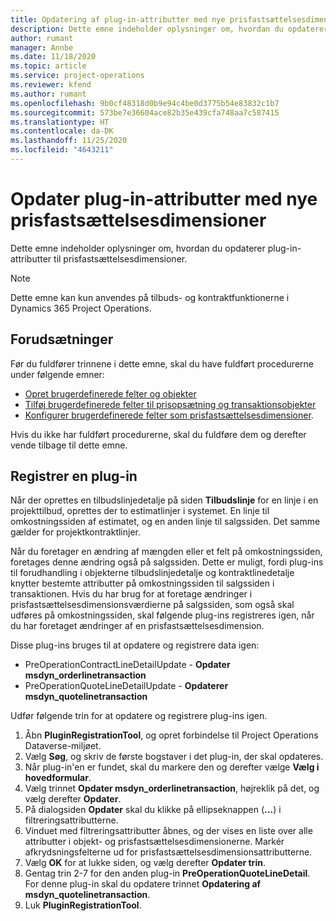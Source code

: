 ```yaml
---
title: Opdatering af plug-in-attributter med nye prisfastsættelsesdimensioner
description: Dette emne indeholder oplysninger om, hvordan du opdaterer plug-in-attributter til prisfastsættelsesdimensioner.
author: rumant
manager: Annbe
ms.date: 11/18/2020
ms.topic: article
ms.service: project-operations
ms.reviewer: kfend
ms.author: rumant
ms.openlocfilehash: 9b0cf48318d0b9e94c4be0d3775b54e83832c1b7
ms.sourcegitcommit: 573be7e36604ace82b35e439cfa748aa7c587415
ms.translationtype: HT
ms.contentlocale: da-DK
ms.lasthandoff: 11/25/2020
ms.locfileid: "4643211"
---
```

# <a name="update-plug-in-attributes-with-new-pricing-dimensions"></a>Opdater plug-in-attributter med nye prisfastsættelsesdimensioner

Dette emne indeholder oplysninger om, hvordan du opdaterer plug-in-attributter til prisfastsættelsesdimensioner.

> [!NOTE]
> Dette emne kan kun anvendes på tilbuds- og kontraktfunktionerne i Dynamics 365 Project Operations.

## <a name="prerequisites"></a>Forudsætninger
Før du fuldfører trinnene i dette emne, skal du have fuldført procedurerne under følgende emner:

  - [Opret brugerdefinerede felter og objekter](create-custom-fields-entities-pricing-dimensions.md) 
  - [Tilføj brugerdefinerede felter til prisopsætning og transaktionsobjekter](add-custom-fields-price-setup-transactional-entities.md)
  - [Konfigurer brugerdefinerede felter som prisfastsættelsesdimensioner](set-up-custom-fields-pricing-dimensions.md). 
  
Hvis du ikke har fuldført procedurerne, skal du fuldføre dem og derefter vende tilbage til dette emne.

## <a name="register-a-plug-in"></a>Registrer en plug-in
Når der oprettes en tilbudslinjedetalje på siden **Tilbudslinje** for en linje i en projekttilbud, oprettes der to estimatlinjer i systemet. En linje til omkostningssiden af estimatet, og en anden linje til salgssiden. Det samme gælder for projektkontraktlinjer.

Når du foretager en ændring af mængden eller et felt på omkostningssiden, foretages denne ændring også på salgssiden. Dette er muligt, fordi plug-ins til forudhandling i objekterne tilbudslinjedetalje og kontraktlinedetalje knytter bestemte attributter på omkostningssiden til salgssiden i transaktionen. Hvis du har brug for at foretage ændringer i prisfastsættelsesdimensionsværdierne på salgssiden, som også skal udføres på omkostningssiden, skal følgende plug-ins registreres igen, når du har foretaget ændringer af en prisfastsættelsesdimension.

Disse plug-ins bruges til at opdatere og registrere data igen:

- PreOperationContractLineDetailUpdate - **Opdater msdyn_orderlinetransaction**
- PreOperationQuoteLineDetailUpdate - **Opdaterer msdyn_quotelinetransaction**

Udfør følgende trin for at opdatere og registrere plug-ins igen.

1. Åbn **PluginRegistrationTool**, og opret forbindelse til Project Operations Dataverse-miljøet.
2. Vælg **Søg**, og skriv de første bogstaver i det plug-in, der skal opdateres.
3. Når plug-in'en er fundet, skal du markere den og derefter vælge **Vælg i hovedformular**.
4. Vælg trinnet **Opdater msdyn_orderlinetransaction**, højreklik på det, og vælg derefter **Opdater**.
5. På dialogsiden **Opdater** skal du klikke på ellipseknappen (**...**) i filtreringsattributterne.
6. Vinduet med filtreringsattributter åbnes, og der vises en liste over alle attributter i objekt- og prisfastsættelsesdimensionerne. Markér afkrydsningsfelterne ud for prisfastsættelsesdimensionsattributterne.
7. Vælg **OK** for at lukke siden, og vælg derefter **Opdater trin**.
8. Gentag trin 2-7 for den anden plug-in **PreOperationQuoteLineDetail**. For denne plug-in skal du opdatere trinnet **Opdatering af msdyn_quotelinetransaction**.
9. Luk **PluginRegistrationTool**.
